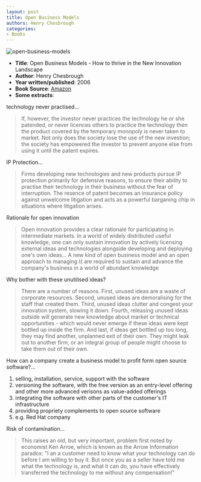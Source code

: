 ```yaml
---
layout: post
title: Open Business Models
authors: Henry Chesbrough
categories:
- Books
---
```


![](/img/open-business-models.jpeg "open-business-models")

- **Title**: Open Business Models - How to thrive in the New Innovation Landscape
- **Author**: Henry Chesbrough
- **Year written/published**: 2006
- **Book Source**: [Amazon](http://www.amazon.com/Open-Business-Models-Innovation-Landscape/dp/1422104273)
- **Some extracts**:

technology never practised...

> If, however, the investor never practices the technology he or she patended, or never licences others to practice the technology then the product covered by the temporary monopoly is never taken to market. Not only does the society lose the use of the new investion; the society has empowered the investor to prevent anyone else from using it until the patent expires.

IP Protection...

> Firms developing new technologies and new products pursue IP protection primarily for defensive reasons, to ensure their ability to practise their technology in their business without the fear of interruption. The resence of patent becomes an insurance policy against unwelcome litigation and acts as a powerful barganing chip in situations where litigation arises.

Rationale for open innovation

> Open innovation provides a clear rationale for participating in intermediate markets. In a world of widely distributed useful knowledge, one can only sustain innovation by actively licensing external ideas and technologies alongside developing and deploying one's own ideas... A new kind of open business model and an open approach to managing I{ are required to sustain and advance the company's business in a world of abundant knowledge

Why bother with these unutilised ideas?

> There are a number of reasons. First, unused ideas are a waste of corporate resources. Second, unused ideas are demoralising for the staff that created them. Third, unused ideas clutter and congest your innovation system, slowing it down. Fourth, releasing unused ideas outside will generate new knowledge about market or technical opportunities - which would never emerge if these ideas were kept bottled up inside the firm. And last, if ideas get bottled up too long, they may find another, unplanned exit of their own. They might leak out to another firm, or an integral group of people might choose to take them out of their own.

How can a company create a business model to profit form open source software?...

1. selling, installation, service, support with the software
2. versioning the software, with the free version as an entry-level offering and other more advanced verisons as value-added offerings
3. integrating the software with other parts of the customer's IT infrastructure
4. providing propriety complements to open source software
5. e.g. Red Hat company

Risk of contamination...

> This raises an old, but very important, problem first noted by economist Ken Arroe, which is known as the Arrow Information paradox: "I an a customer need to know what your technology can do before I am willing to buy it. But once you as a seller have told me what the technology is, and what it can do, you have effectively transferred the technology to me without any compensation!"
